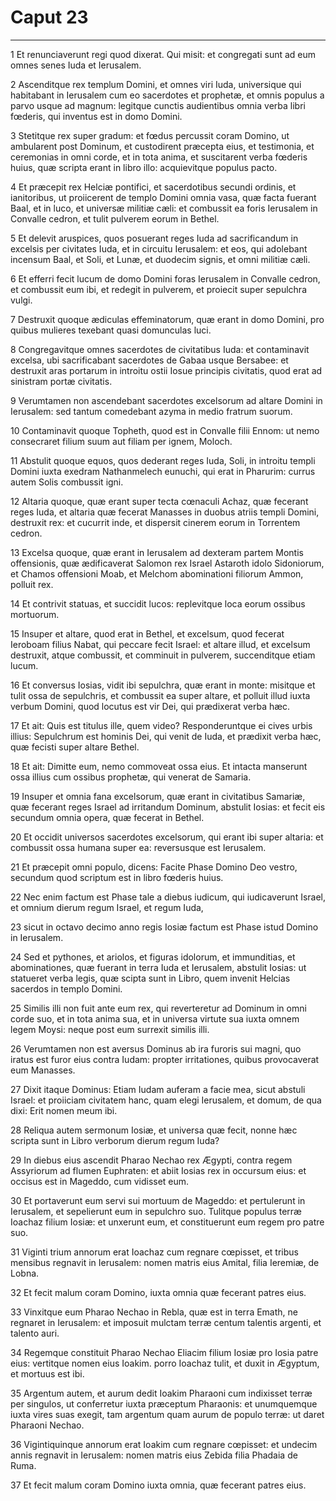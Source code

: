 # Caput 23

***

1 Et renunciaverunt regi quod dixerat. Qui misit: et congregati sunt ad eum omnes senes Iuda et Ierusalem.

2 Ascenditque rex templum Domini, et omnes viri Iuda, universique qui habitabant in Ierusalem cum eo sacerdotes et prophetæ, et omnis populus a parvo usque ad magnum: legitque cunctis audientibus omnia verba libri fœderis, qui inventus est in domo Domini.

3 Stetitque rex super gradum: et fœdus percussit coram Domino, ut ambularent post Dominum, et custodirent præcepta eius, et testimonia, et ceremonias in omni corde, et in tota anima, et suscitarent verba fœderis huius, quæ scripta erant in libro illo: acquievitque populus pacto.

4 Et præcepit rex Helciæ pontifici, et sacerdotibus secundi ordinis, et ianitoribus, ut proiicerent de templo Domini omnia vasa, quæ facta fuerant Baal, et in luco, et universæ militiæ cæli: et combussit ea foris Ierusalem in Convalle cedron, et tulit pulverem eorum in Bethel.

5 Et delevit aruspices, quos posuerant reges Iuda ad sacrificandum in excelsis per civitates Iuda, et in circuitu Ierusalem: et eos, qui adolebant incensum Baal, et Soli, et Lunæ, et duodecim signis, et omni militiæ cæli.

6 Et efferri fecit lucum de domo Domini foras Ierusalem in Convalle cedron, et combussit eum ibi, et redegit in pulverem, et proiecit super sepulchra vulgi.

7 Destruxit quoque ædiculas effeminatorum, quæ erant in domo Domini, pro quibus mulieres texebant quasi domunculas luci.

8 Congregavitque omnes sacerdotes de civitatibus Iuda: et contaminavit excelsa, ubi sacrificabant sacerdotes de Gabaa usque Bersabee: et destruxit aras portarum in introitu ostii Iosue principis civitatis, quod erat ad sinistram portæ civitatis.

9 Verumtamen non ascendebant sacerdotes excelsorum ad altare Domini in Ierusalem: sed tantum comedebant azyma in medio fratrum suorum.

10 Contaminavit quoque Topheth, quod est in Convalle filii Ennom: ut nemo consecraret filium suum aut filiam per ignem, Moloch.

11 Abstulit quoque equos, quos dederant reges Iuda, Soli, in introitu templi Domini iuxta exedram Nathanmelech eunuchi, qui erat in Pharurim: currus autem Solis combussit igni.

12 Altaria quoque, quæ erant super tecta cœnaculi Achaz, quæ fecerant reges Iuda, et altaria quæ fecerat Manasses in duobus atriis templi Domini, destruxit rex: et cucurrit inde, et dispersit cinerem eorum in Torrentem cedron.

13 Excelsa quoque, quæ erant in Ierusalem ad dexteram partem Montis offensionis, quæ ædificaverat Salomon rex Israel Astaroth idolo Sidoniorum, et Chamos offensioni Moab, et Melchom abominationi filiorum Ammon, polluit rex.

14 Et contrivit statuas, et succidit lucos: replevitque loca eorum ossibus mortuorum.

15 Insuper et altare, quod erat in Bethel, et excelsum, quod fecerat Ieroboam filius Nabat, qui peccare fecit Israel: et altare illud, et excelsum destruxit, atque combussit, et comminuit in pulverem, succenditque etiam lucum.

16 Et conversus Iosias, vidit ibi sepulchra, quæ erant in monte: misitque et tulit ossa de sepulchris, et combussit ea super altare, et polluit illud iuxta verbum Domini, quod locutus est vir Dei, qui prædixerat verba hæc.

17 Et ait: Quis est titulus ille, quem video? Responderuntque ei cives urbis illius: Sepulchrum est hominis Dei, qui venit de Iuda, et prædixit verba hæc, quæ fecisti super altare Bethel.

18 Et ait: Dimitte eum, nemo commoveat ossa eius. Et intacta manserunt ossa illius cum ossibus prophetæ, qui venerat de Samaria.

19 Insuper et omnia fana excelsorum, quæ erant in civitatibus Samariæ, quæ fecerant reges Israel ad irritandum Dominum, abstulit Iosias: et fecit eis secundum omnia opera, quæ fecerat in Bethel.

20 Et occidit universos sacerdotes excelsorum, qui erant ibi super altaria: et combussit ossa humana super ea: reversusque est Ierusalem.

21 Et præcepit omni populo, dicens: Facite Phase Domino Deo vestro, secundum quod scriptum est in libro fœderis huius.

22 Nec enim factum est Phase tale a diebus iudicum, qui iudicaverunt Israel, et omnium dierum regum Israel, et regum Iuda,

23 sicut in octavo decimo anno regis Iosiæ factum est Phase istud Domino in Ierusalem.

24 Sed et pythones, et ariolos, et figuras idolorum, et immunditias, et abominationes, quæ fuerant in terra Iuda et Ierusalem, abstulit Iosias: ut statueret verba legis, quæ scipta sunt in Libro, quem invenit Helcias sacerdos in templo Domini.

25 Similis illi non fuit ante eum rex, qui reverteretur ad Dominum in omni corde suo, et in tota anima sua, et in universa virtute sua iuxta omnem legem Moysi: neque post eum surrexit similis illi.

26 Verumtamen non est aversus Dominus ab ira furoris sui magni, quo iratus est furor eius contra Iudam: propter irritationes, quibus provocaverat eum Manasses.

27 Dixit itaque Dominus: Etiam Iudam auferam a facie mea, sicut abstuli Israel: et proiiciam civitatem hanc, quam elegi Ierusalem, et domum, de qua dixi: Erit nomen meum ibi.

28 Reliqua autem sermonum Iosiæ, et universa quæ fecit, nonne hæc scripta sunt in Libro verborum dierum regum Iuda?

29 In diebus eius ascendit Pharao Nechao rex Ægypti, contra regem Assyriorum ad flumen Euphraten: et abiit Iosias rex in occursum eius: et occisus est in Mageddo, cum vidisset eum.

30 Et portaverunt eum servi sui mortuum de Mageddo: et pertulerunt in Ierusalem, et sepelierunt eum in sepulchro suo. Tulitque populus terræ Ioachaz filium Iosiæ: et unxerunt eum, et constituerunt eum regem pro patre suo.

31 Viginti trium annorum erat Ioachaz cum regnare cœpisset, et tribus mensibus regnavit in Ierusalem: nomen matris eius Amital, filia Ieremiæ, de Lobna.

32 Et fecit malum coram Domino, iuxta omnia quæ fecerant patres eius.

33 Vinxitque eum Pharao Nechao in Rebla, quæ est in terra Emath, ne regnaret in Ierusalem: et imposuit mulctam terræ centum talentis argenti, et talento auri.

34 Regemque constituit Pharao Nechao Eliacim filium Iosiæ pro Iosia patre eius: vertitque nomen eius Ioakim. porro Ioachaz tulit, et duxit in Ægyptum, et mortuus est ibi.

35 Argentum autem, et aurum dedit Ioakim Pharaoni cum indixisset terræ per singulos, ut conferretur iuxta præceptum Pharaonis: et unumquemque iuxta vires suas exegit, tam argentum quam aurum de populo terræ: ut daret Pharaoni Nechao.

36 Vigintiquinque annorum erat Ioakim cum regnare cœpisset: et undecim annis regnavit in Ierusalem: nomen matris eius Zebida filia Phadaia de Ruma.

37 Et fecit malum coram Domino iuxta omnia, quæ fecerant patres eius.

